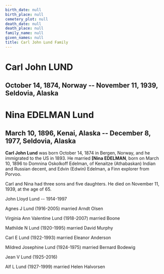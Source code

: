 ```yaml
---
birth_date: null
birth_place: null
cemetery_plot: null
death_date: null
death_place: null
family_name: null
given_names: null
title: Carl John Lund Family
---
```


# Carl John LUND

## October 14, 1874, Norway -- November 11, 1939, Seldovia, Alaska

# Nina EDELMAN Lund

## March 10, 1896, Kenai, Alaska -- December 8, 1977, Seldovia, Alaska

**Carl John Lund** was born October 14, 1874 in Bergen,
Norway, and he immigrated to the US in 1893. He married **[Nina
EDELMAN**, born on March 10, 1896 to Domnina Oskolkoff
Edelman, of Kenaitze (Athabaskan) Indian and Russian decent, and Edvin
(Edwin) Edelman, a Finn explorer from Porvoo.

Carl and Nina had three sons and five daughters. He died on November 11,
1939, at the age of 65.

John Lloyd Lund -- 1914-1997

Agnes J Lund (1916-2005) married Arndt Olsen

Virginia Ann Valentine Lund (1918-2007) married Boone

Mathilde N Lund (1920-1995) married David Murphy

Carl E Lund (1922-1993) married Eleanor Anderson

Mildred Josephine Lund (1924-1975) married Bernard Bodewig

Jean V Lund (1925-2016)

Alf L Lund (1927-1999) married Helen Halvorsen
